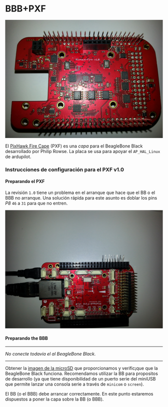 # BBB+PXF

![](../img/hardware/PXF.jpg)

El [PixHawk Fire Cape](https://github.com/diydrones/PXF) (PXF) es una *capa* para el BeagleBone Black desarrollado por Philip Rowse. La placa se usa para apoyar el `AP_HAL_Linux` de ardupilot.


### Instrucciones de configuración para el PXF v1.0
#### Preparando el PXF

La revisión `1.0` tiene un problema en el arranque que hace que el BB o el BBB no arranque. Una solución rápida para este asunto es doblar los pins *P8* `46` a `31` para que no entren.

![](../../en/img/hardware/PXF_bended.jpg)

#### Preparando the BBB

----

*No conecte todavía el al BeagleBone Black.*

----

Obtener la [imagen de la microSD]() que proporcionamos y verific¡que que la BeagleBone Black funciona. Recomendamos utilizar la BB para propositos de desarrollo (ya que tiene disponibilidad de un puerto serie del miniUSB que permite lanzar una consola serie a través de `minicom` o `screen`).

El BB (o el BBB) debe arrancar correctamente. En este punto estaremos dispuestos a poner la capa sobre la BB (o BBB).


